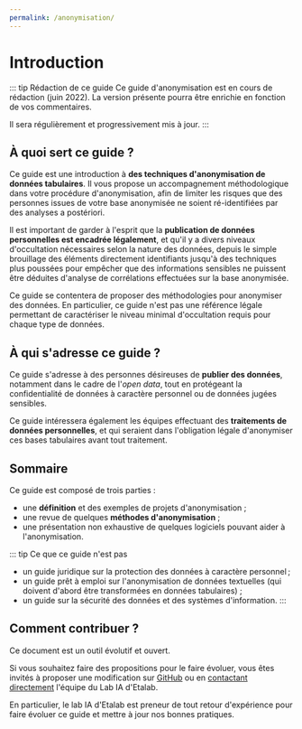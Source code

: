 ```yaml
---
permalink: /anonymisation/
---
```


# Introduction

::: tip Rédaction de ce guide
Ce guide d'anonymisation est en cours de rédaction (juin 2022). La version présente pourra être enrichie en fonction de vos commentaires.

Il sera régulièrement et progressivement mis à jour. 
:::

## À quoi sert ce guide ?

Ce guide est une introduction à <b>des techniques d'anonymisation de données tabulaires</b>. Il vous propose un accompagnement méthodologique dans votre procédure d'anonymisation, afin de limiter les risques que des personnes issues de votre base anonymisée ne soient ré-identifiées par des analyses a postériori.

Il est important de garder à l'esprit que la <b>publication de données personnelles est encadrée légalement</b>, et qu'il y a divers niveaux d'occultation nécessaires selon la nature des données, depuis le simple brouillage des éléments directement identifiants jusqu'à des techniques plus poussées pour empêcher que des informations sensibles ne puissent être déduites d'analyse de corrélations effectuées sur la base anonymisée. 

Ce guide se contentera de proposer des méthodologies pour anonymiser des données. En particulier, ce guide n'est pas une référence légale permettant de caractériser le niveau minimal d'occultation requis pour chaque type de données.

## À qui s'adresse ce guide ?

Ce guide s'adresse à des personnes désireuses de <b>publier des données</b>, notamment dans le cadre de l'_open data_, tout en protégeant la confidentialité de données à caractère personnel ou de données jugées sensibles.

Ce guide intéressera également les équipes effectuant des <b>traitements de données personnelles</b>, et qui seraient dans l'obligation légale d'anonymiser ces bases tabulaires avant tout traitement.

## Sommaire

Ce guide est composé de trois parties :
- une <b>définition</b> et des exemples de projets d'anonymisation ;
- une revue de quelques <b>méthodes d'anonymisation</b> ;
- une présentation non exhaustive de quelques logiciels pouvant aider à l'anonymisation.

::: tip Ce que ce guide n'est pas
- un guide juridique sur la protection des données à caractère personnel ;
- un guide prêt à emploi sur l'anonymisation de données textuelles (qui doivent d'abord être transformées en données tabulaires) ;
- un guide sur la sécurité des données et des systèmes d'information.
:::

## Comment contribuer ?

Ce document est un outil évolutif et ouvert.

Si vous souhaitez faire des propositions pour le faire évoluer, vous êtes invités à proposer une modification sur [GitHub](https://github.com/etalab/guides.etalab.gouv.fr/edit/master/anonymiser/) ou en [contactant directement](mailto:lab-ia@data.gouv.fr) l'équipe du Lab IA d'Etalab. 

En particulier, le lab IA d'Etalab est preneur de tout retour d'expérience pour faire évoluer ce guide et mettre à jour nos bonnes pratiques.
